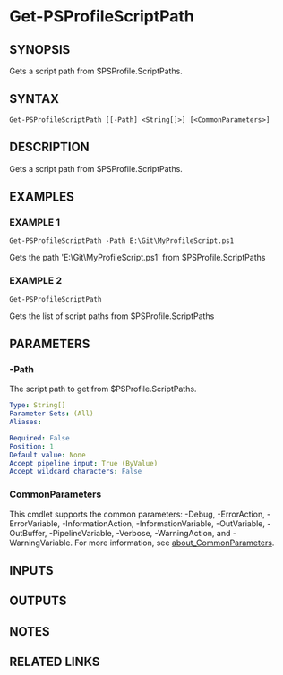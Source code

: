 # Get-PSProfileScriptPath

## SYNOPSIS
Gets a script path from $PSProfile.ScriptPaths.

## SYNTAX

```
Get-PSProfileScriptPath [[-Path] <String[]>] [<CommonParameters>]
```

## DESCRIPTION
Gets a script path from $PSProfile.ScriptPaths.

## EXAMPLES

### EXAMPLE 1
```
Get-PSProfileScriptPath -Path E:\Git\MyProfileScript.ps1
```

Gets the path 'E:\Git\MyProfileScript.ps1' from $PSProfile.ScriptPaths

### EXAMPLE 2
```
Get-PSProfileScriptPath
```

Gets the list of script paths from $PSProfile.ScriptPaths

## PARAMETERS

### -Path
The script path to get from $PSProfile.ScriptPaths.

```yaml
Type: String[]
Parameter Sets: (All)
Aliases:

Required: False
Position: 1
Default value: None
Accept pipeline input: True (ByValue)
Accept wildcard characters: False
```

### CommonParameters
This cmdlet supports the common parameters: -Debug, -ErrorAction, -ErrorVariable, -InformationAction, -InformationVariable, -OutVariable, -OutBuffer, -PipelineVariable, -Verbose, -WarningAction, and -WarningVariable. For more information, see [about_CommonParameters](http://go.microsoft.com/fwlink/?LinkID=113216).

## INPUTS

## OUTPUTS

## NOTES

## RELATED LINKS
